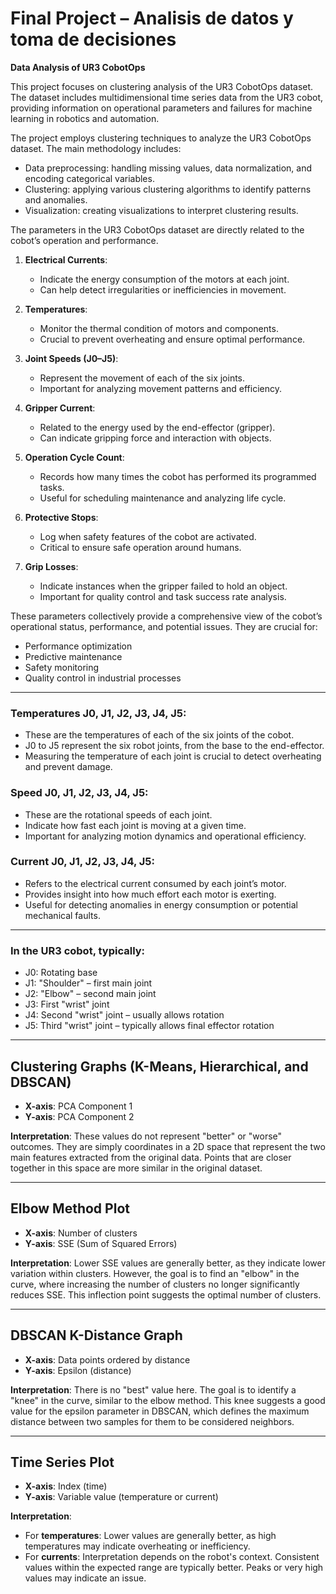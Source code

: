 # Final Project – Analisis de datos y toma de decisiones


**Data Analysis of UR3 CobotOps**

This project focuses on clustering analysis of the UR3 CobotOps dataset. The dataset includes multidimensional time series data from the UR3 cobot, providing information on operational parameters and failures for machine learning in robotics and automation.

The project employs clustering techniques to analyze the UR3 CobotOps dataset. The main methodology includes:

- Data preprocessing: handling missing values, data normalization, and encoding categorical variables.
- Clustering: applying various clustering algorithms to identify patterns and anomalies.
- Visualization: creating visualizations to interpret clustering results.

The parameters in the UR3 CobotOps dataset are directly related to the cobot’s operation and performance.

1. **Electrical Currents**:
   - Indicate the energy consumption of the motors at each joint.
   - Can help detect irregularities or inefficiencies in movement.

2. **Temperatures**:
   - Monitor the thermal condition of motors and components.
   - Crucial to prevent overheating and ensure optimal performance.

3. **Joint Speeds (J0–J5)**:
   - Represent the movement of each of the six joints.
   - Important for analyzing movement patterns and efficiency.

4. **Gripper Current**:
   - Related to the energy used by the end-effector (gripper).
   - Can indicate gripping force and interaction with objects.

5. **Operation Cycle Count**:
   - Records how many times the cobot has performed its programmed tasks.
   - Useful for scheduling maintenance and analyzing life cycle.

6. **Protective Stops**:
   - Log when safety features of the cobot are activated.
   - Critical to ensure safe operation around humans.

7. **Grip Losses**:
   - Indicate instances when the gripper failed to hold an object.
   - Important for quality control and task success rate analysis.

These parameters collectively provide a comprehensive view of the cobot’s operational status, performance, and potential issues. They are crucial for:
- Performance optimization  
- Predictive maintenance  
- Safety monitoring  
- Quality control in industrial processes  

---

### Temperatures J0, J1, J2, J3, J4, J5:

- These are the temperatures of each of the six joints of the cobot.
- J0 to J5 represent the six robot joints, from the base to the end-effector.
- Measuring the temperature of each joint is crucial to detect overheating and prevent damage.

### Speed J0, J1, J2, J3, J4, J5:

- These are the rotational speeds of each joint.
- Indicate how fast each joint is moving at a given time.
- Important for analyzing motion dynamics and operational efficiency.

### Current J0, J1, J2, J3, J4, J5:

- Refers to the electrical current consumed by each joint’s motor.
- Provides insight into how much effort each motor is exerting.
- Useful for detecting anomalies in energy consumption or potential mechanical faults.

---

### In the UR3 cobot, typically:

- J0: Rotating base  
- J1: "Shoulder" – first main joint  
- J2: "Elbow" – second main joint  
- J3: First "wrist" joint  
- J4: Second "wrist" joint – usually allows rotation  
- J5: Third "wrist" joint – typically allows final effector rotation  

---

## Clustering Graphs (K-Means, Hierarchical, and DBSCAN)

- **X-axis**: PCA Component 1  
- **Y-axis**: PCA Component 2  

**Interpretation**: These values do not represent "better" or "worse" outcomes. They are simply coordinates in a 2D space that represent the two main features extracted from the original data. Points that are closer together in this space are more similar in the original dataset.

---

## Elbow Method Plot

- **X-axis**: Number of clusters  
- **Y-axis**: SSE (Sum of Squared Errors)  

**Interpretation**: Lower SSE values are generally better, as they indicate lower variation within clusters. However, the goal is to find an "elbow" in the curve, where increasing the number of clusters no longer significantly reduces SSE. This inflection point suggests the optimal number of clusters.

---

## DBSCAN K-Distance Graph

- **X-axis**: Data points ordered by distance  
- **Y-axis**: Epsilon (distance)  

**Interpretation**: There is no "best" value here. The goal is to identify a "knee" in the curve, similar to the elbow method. This knee suggests a good value for the epsilon parameter in DBSCAN, which defines the maximum distance between two samples for them to be considered neighbors.

---

## Time Series Plot

- **X-axis**: Index (time)  
- **Y-axis**: Variable value (temperature or current)  

**Interpretation**:  
- For **temperatures**: Lower values are generally better, as high temperatures may indicate overheating or inefficiency.  
- For **currents**: Interpretation depends on the robot's context. Consistent values within the expected range are typically better. Peaks or very high values may indicate an issue.
